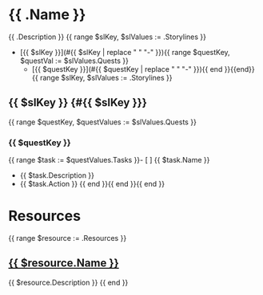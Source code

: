 # {{ .Name }}
{{ .Description }}
{{ range $slKey, $slValues := .Storylines }}
- [{{ $slKey }}](#{{ $slKey | replace " " "-" }}){{ range $questKey, $questVal := $slValues.Quests }}
  - [{{ $questKey }}](#{{ $questKey | replace " " "-" }}){{ end }}{{end}}
{{ range $slKey, $slValues := .Storylines }}
## {{ $slKey }} {#{{ $slKey }}}
{{ range $questKey, $questValues :=  $slValues.Quests }}
### {{ $questKey }}
{{ range $task := $questValues.Tasks }}- [ ] {{ $task.Name }}
  - {{ $task.Description }}
  - {{ $task.Action }}
{{ end }}{{ end }}{{ end }}

# Resources
{{ range $resource := .Resources }}
## [{{ $resource.Name }}]({{$resource.URL}})
{{ $resource.Description }}
{{ end }}
